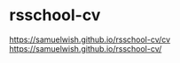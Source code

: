# rsschool-cv
https://samuelwish.github.io/rsschool-cv/cv
https://samuelwish.github.io/rsschool-cv/
